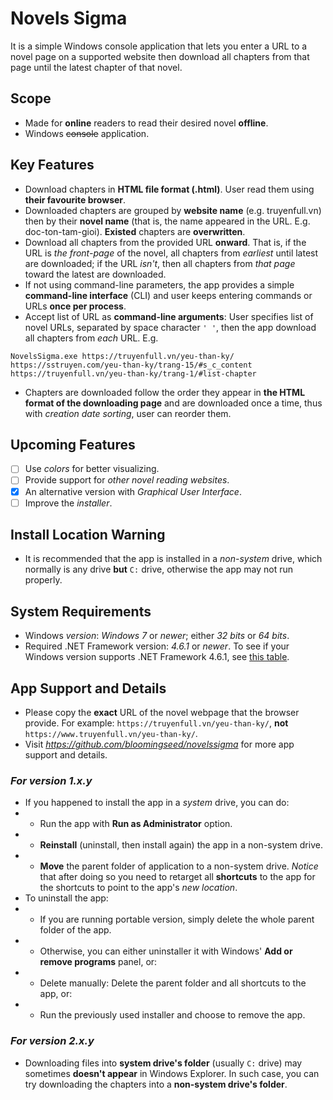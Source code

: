 # Novels Sigma
It is a simple Windows console application that lets you enter a URL to a novel page on a supported website then download all chapters from that page until the latest chapter of that novel.
## Scope
- Made for **online** readers to read their desired novel **offline**.
- Windows ~~console~~ application.
## Key Features
- Download chapters in **HTML file format (.html)**. User read them using **their favourite browser**.
- Downloaded chapters are grouped by **website name** (e.g. truyenfull.vn) then by their **novel name** (that is, the name appeared in the URL. E.g. doc-ton-tam-gioi). **Existed** chapters are **overwritten**.
- Download all chapters from the provided URL **onward**. That is, if the URL is *the front-page* of the novel, all chapters from *earliest* until latest are downloaded; if the URL *isn't*, then all chapters from *that page* toward the latest are downloaded.
- If not using command-line parameters, the app provides a simple **command-line interface** (CLI) and user keeps entering commands or URLs **once per process**.
- Accept list of URL as **command-line arguments**: User specifies list of novel URLs, separated by space character `' '`, then the app download all chapters from *each* URL. E.g. 
```
NovelsSigma.exe https://truyenfull.vn/yeu-than-ky/ https://sstruyen.com/yeu-than-ky/trang-15/#s_c_content https://truyenfull.vn/yeu-than-ky/trang-1/#list-chapter
```
- Chapters are downloaded follow the order they appear in **the HTML format of the downloading page** and are downloaded once a time, thus with *creation date sorting*, user can reorder them.
## Upcoming Features
- [ ] Use *colors* for better visualizing.
- [ ] Provide support for *other novel reading websites*.
- [x] An alternative version with *Graphical User Interface*.
- [ ] Improve the *installer*.
## Install Location Warning
- It is recommended that the app is installed in a *non-system* drive, which normally is any drive **but** `C:` drive, otherwise the app may not run properly.
## System Requirements
- Windows *version*: *Windows 7* or *newer*; either *32 bits* or *64 bits*.
- Required .NET Framework version: *4.6.1* or *newer*. To see if your Windows version supports .NET Framework 4.6.1, see [this table](https://docs.microsoft.com/en-us/dotnet/framework/get-started/system-requirements#supported-client-operating-systems).
## App Support and Details
- Please copy the **exact** URL of the novel webpage that the browser provide. For example: `https://truyenfull.vn/yeu-than-ky/`, **not** `https://www.truyenfull.vn/yeu-than-ky/`.
- Visit *https://github.com/bloomingseed/novelssigma* for more app support and details.
### *For version 1.x.y*
- If you happened to install the app in a *system* drive, you can do:
- - Run the app with **Run as Administrator** option.
- - **Reinstall** (uninstall, then install again) the app in a non-system drive.
- - **Move** the parent folder of application to a non-system drive. *Notice* that after doing so you need to retarget all **shortcuts** to the app for the shortcuts to point to the app's *new location*.
- To uninstall the app:
- - If you are running portable version, simply delete the whole parent folder of the app.
- - Otherwise, you can either uninstaller it with Windows' **Add or remove programs** panel, or:
- - Delete manually: Delete the parent folder and all shortcuts to the app, or:
- - Run the previously used installer and choose to remove the app.
### *For version 2.x.y*
- Downloading files into **system drive's folder** (usually `C:` drive) may sometimes **doesn't appear** in Windows Explorer. In such case, you can try downloading the chapters into a **non-system drive's folder**.

